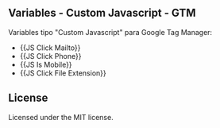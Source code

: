 ## Variables - Custom Javascript - GTM

Variables tipo "Custom Javascript" para Google Tag Manager:

* {{JS Click Mailto}} 
* {{JS Click Phone}}
* {{JS Is Mobile}}
* {{JS Click File Extension}}

## License

Licensed under the MIT license.
